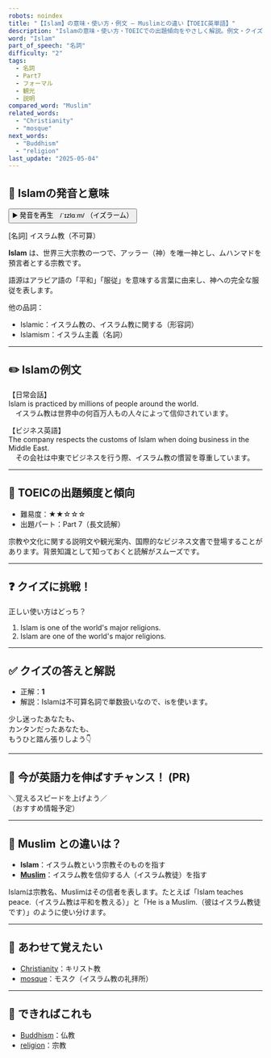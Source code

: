```yaml
---
robots: noindex
title: "【Islam】の意味・使い方・例文 ― Muslimとの違い【TOEIC英単語】"
description: "Islamの意味・使い方・TOEICでの出題傾向をやさしく解説。例文・クイズ付きでMuslimとの違いもわかりやすく学べます。"
word: "Islam"
part_of_speech: "名詞"
difficulty: "2"
tags:
  - 名詞
  - Part7
  - フォーマル
  - 観光
  - 説明
compared_word: "Muslim"
related_words:
  - "Christianity"
  - "mosque"
next_words:
  - "Buddhism"
  - "religion"
last_update: "2025-05-04"
---
```


## 🔰 Islamの発音と意味

<button class="play-audio" onclick="playTTS('Islam')">
  <span class="play-audio-main">
    ▶️ 発音を再生　/ˈɪzlɑːm/
  </span>
  <span class="play-audio-sub">
    （イズラーム）
  </span>
</button>

[名詞] イスラム教（不可算）

**Islam** は、世界三大宗教の一つで、アッラー（神）を唯一神とし、ムハンマドを預言者とする宗教です。

語源はアラビア語の「平和」「服従」を意味する言葉に由来し、神への完全な服従を表します。

他の品詞：  
- Islamic：イスラム教の、イスラム教に関する（形容詞）
- Islamism：イスラム主義（名詞）

---

## ✏️ Islamの例文

【日常会話】  
Islam is practiced by millions of people around the world.  
　イスラム教は世界中の何百万人もの人々によって信仰されています。

【ビジネス英語】  
The company respects the customs of Islam when doing business in the Middle East.  
　その会社は中東でビジネスを行う際、イスラム教の慣習を尊重しています。

---

## 🎯 TOEICの出題頻度と傾向

- 難易度：★★☆☆☆
- 出題パート：Part 7（長文読解）

宗教や文化に関する説明文や観光案内、国際的なビジネス文書で登場することがあります。背景知識として知っておくと読解がスムーズです。

---

## ❓ クイズに挑戦！

正しい使い方はどっち？

1. Islam is one of the world's major religions.  
2. Islam are one of the world's major religions.

---

## ✅ クイズの答えと解説

- 正解：**1**
- 解説：Islamは不可算名詞で単数扱いなので、isを使います。

少し迷ったあなたも、  
カンタンだったあなたも、  
もうひと踏ん張りしよう👇️

---

## 🚀 今が英語力を伸ばすチャンス！ (PR)

<div class="info-center">
＼覚えるスピードを上げよう／<br>  
（おすすめ情報予定）
</div>

---

## 🤔  Muslim との違いは？

- **Islam**：イスラム教という宗教そのものを指す
- **[Muslim](/Muslim)**：イスラム教を信仰する人（イスラム教徒）を指す

Islamは宗教名、Muslimはその信者を表します。たとえば「Islam teaches peace.（イスラム教は平和を教える）」と「He is a Muslim.（彼はイスラム教徒です）」のように使い分けます。

---

## 🧩 あわせて覚えたい

- [Christianity](/Christianity)：キリスト教
- [mosque](/word/mosque/)：モスク（イスラム教の礼拝所）

---

## 📖 できればこれも

- [Buddhism](/Buddhism)：仏教
- [religion](/word/religion/)：宗教

<!-- cvid: aid04_bid17 -->
